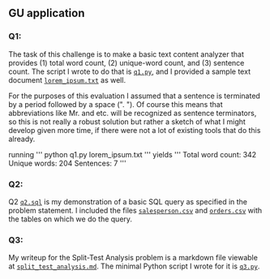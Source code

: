 ## GU application

### Q1:
The task of this challenge is to make a basic text content analyzer that provides (1) total word count, (2) unique-word count, and (3) sentence count.  The script I wrote to do that is [`q1.py`](q1.py), and I provided a sample text document [`lorem_ipsum.txt`](lorem_ipsum.txt) as well.

For the purposes of this evaluation I assumed that a sentence is terminated by a period followed by a space (". ").  Of course this means that abbreviations like Mr. and etc.  will be recognized as sentence terminators, so this is not really a robust solution but rather a sketch of what I might develop given more time, if there were not a lot of existing tools that do this already.

running
'''
python q1.py lorem_ipsum.txt
'''
yields
'''
Total word count: 342
Unique words: 204
Sentences: 7
'''


### Q2:
Q2 [`q2.sql`](q2.sql) is my demonstration of a basic SQL query as specified in the problem statement.  I included the files [`salesperson.csv`](salesperson.csv) and [`orders.csv`](orders.csv) with the tables on which we do the query.

### Q3:
My writeup for the Split-Test Analysis problem is a markdown file viewable at [`split_test_analysis.md`](split_test_analysis.md).
The minimal Python script I wrote for it is [`q3.py`](q3.py).

